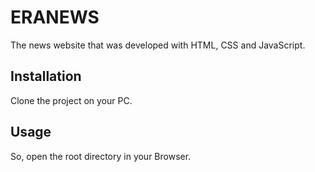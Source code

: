 # ERANEWS

The news website that was developed with HTML, CSS and JavaScript.

## Installation

Clone the project on your PC.

## Usage

So, open the root directory in your Browser.